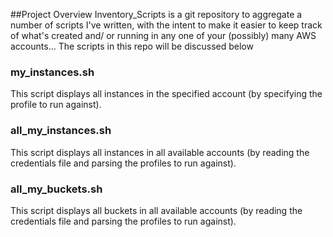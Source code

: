 ##Project Overview
Inventory_Scripts is a git repository to aggregate a number of scripts I've written, with the intent to make it easier to keep track of what's created and/ or running in any one of your (possibly) many AWS accounts... The scripts in this repo will be discussed below

### my_instances.sh 
This script displays all instances in the specified account (by specifying the profile to run against). 

### all_my_instances.sh 
This script displays all instances in all available accounts (by reading the credentials file and parsing the profiles to run against). 

### all_my_buckets.sh
This script displays all buckets in all available accounts (by reading the credentials file and parsing the profiles to run against). 
